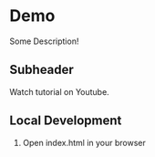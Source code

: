 # Demo

Some Description!

## Subheader

Watch tutorial on Youtube.

## Local Development

1. Open index.html in your browser
